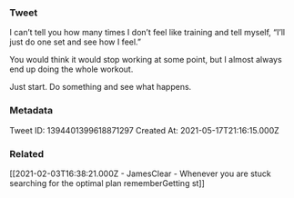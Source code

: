 ### Tweet
I can’t tell you how many times I don’t feel like training and tell myself, “I’ll just do one set and see how I feel.”

You would think it would stop working at some point, but I almost always end up doing the whole workout.

Just start. Do something and see what happens.

### Metadata
Tweet ID: 1394401399618871297
Created At: 2021-05-17T21:16:15.000Z

### Related
[[2021-02-03T16:38:21.000Z - JamesClear - Whenever you are stuck searching for the optimal plan rememberGetting st]]


